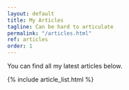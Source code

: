 ```yaml
---
layout: default
title: My Articles
tagline: Can be hard to articulate
permalink: "/articles.html"
ref: articles
order: 1
---
```


You can find all my latest articles below.

{% include article_list.html %}


